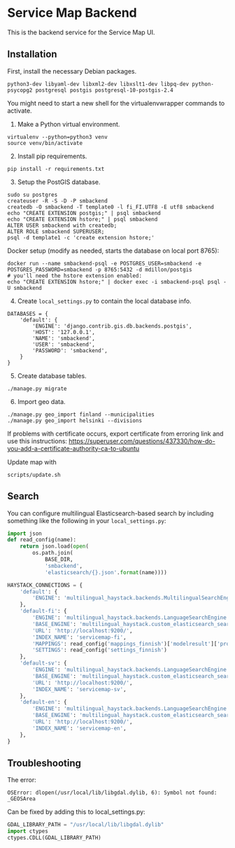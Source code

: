 Service Map Backend
===================

This is the backend service for the Service Map UI.

Installation
------------

First, install the necessary Debian packages.

```
python3-dev libyaml-dev libxml2-dev libxslt1-dev libpq-dev python-psycopg2 postgresql postgis postgresql-10-postgis-2.4
``` 

You might need to start a new shell for the virtualenvwrapper commands to activate.

1. Make a Python virtual environment.

```
virtualenv --python=python3 venv
source venv/bin/activate
```

2. Install pip requirements.

```pip install -r requirements.txt```
 
3. Setup the PostGIS database.

```
sudo su postgres
createuser -R -S -D -P smbackend
createdb -O smbackend -T template0 -l fi_FI.UTF8 -E utf8 smbackend
echo "CREATE EXTENSION postgis;" | psql smbackend
echo "CREATE EXTENSION hstore;" | psql smbackend
ALTER USER smbackend with createdb;
ALTER ROLE smbackend SUPERUSER;
psql -d template1 -c 'create extension hstore;'

```


Docker setup (modify as needed, starts the database on local port 8765):
```
docker run --name smbackend-psql -e POSTGRES_USER=smbackend -e POSTGRES_PASSWORD=smbackend -p 8765:5432 -d mdillon/postgis
# you'll need the hstore extension enabled:
echo "CREATE EXTENSION hstore;" | docker exec -i smbackend-psql psql -U smbackend
```


4. Create `local_settings.py` to contain the local database info.

```
DATABASES = {
    'default': {
        'ENGINE': 'django.contrib.gis.db.backends.postgis',
        'HOST': '127.0.0.1',
        'NAME': 'smbackend',
        'USER': 'smbackend',
        'PASSWORD': 'smbackend',
    }
}
```

5. Create database tables.

```./manage.py migrate```

6. Import geo data.

```
./manage.py geo_import finland --municipalities
./manage.py geo_import helsinki --divisions
```
If problems with certificate occurs, export certificate from erroring link and use this instructions: https://superuser.com/questions/437330/how-do-you-add-a-certificate-authority-ca-to-ubuntu

Update map with

```scripts/update.sh```

Search
------

You can configure multilingual Elasticsearch-based search by including
something like the following in your `local_settings.py`:

```python
import json
def read_config(name):
    return json.load(open(
        os.path.join(
            BASE_DIR,
            'smbackend',
            'elasticsearch/{}.json'.format(name))))

HAYSTACK_CONNECTIONS = {
    'default': {
        'ENGINE': 'multilingual_haystack.backends.MultilingualSearchEngine',
    },
    'default-fi': {
        'ENGINE': 'multilingual_haystack.backends.LanguageSearchEngine',
        'BASE_ENGINE': 'multilingual_haystack.custom_elasticsearch_search_backend.CustomEsSearchEngine',
        'URL': 'http://localhost:9200/',
        'INDEX_NAME': 'servicemap-fi',
        'MAPPINGS': read_config('mappings_finnish')['modelresult']['properties'],
        'SETTINGS': read_config('settings_finnish')
    },
    'default-sv': {
        'ENGINE': 'multilingual_haystack.backends.LanguageSearchEngine',
        'BASE_ENGINE': 'multilingual_haystack.custom_elasticsearch_search_backend.CustomEsSearchEngine',
        'URL': 'http://localhost:9200/',
        'INDEX_NAME': 'servicemap-sv',
    },
    'default-en': {
        'ENGINE': 'multilingual_haystack.backends.LanguageSearchEngine',
        'BASE_ENGINE': 'multilingual_haystack.custom_elasticsearch_search_backend.CustomEsSearchEngine',
        'URL': 'http://localhost:9200/',
        'INDEX_NAME': 'servicemap-en',
    },
}
```

Troubleshooting
---------------

The error:
```
OSError: dlopen(/usr/local/lib/libgdal.dylib, 6): Symbol not found: _GEOSArea
```
Can be fixed by adding this to local_settings.py:
```python
GDAL_LIBRARY_PATH = "/usr/local/lib/libgdal.dylib"
import ctypes
ctypes.CDLL(GDAL_LIBRARY_PATH)
```
